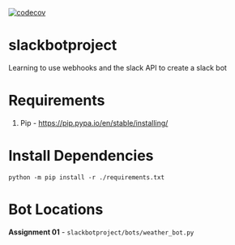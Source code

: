 [![codecov](https://codecov.io/gh/thomasyoung-audet/slackbotproject/branch/main/graph/badge.svg?token=XS56WK4Q8N)](https://codecov.io/gh/thomasyoung-audet/slackbotproject)
# slackbotproject
Learning to use webhooks and the slack API to create a slack bot 

# Requirements
1. Pip - https://pip.pypa.io/en/stable/installing/

# Install Dependencies
`python -m pip install -r ./requirements.txt`

# Bot Locations
**Assignment 01** - `slackbotproject/bots/weather_bot.py`
